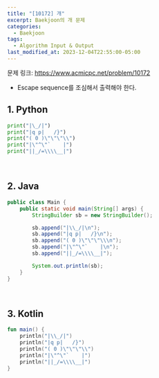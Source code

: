```yaml
---
title: "[10172] 개"
excerpt: Baekjoon의 개 문제
categories:
  - Baekjoon
tags:
  - Algorithm Input & Output
last_modified_at: 2023-12-04T22:55:00-05:00
---
```


문제 링크: https://www.acmicpc.net/problem/10172

- Escape sequence를 조심해서 출력해야 한다.

## 1. Python

```python
print("|\_/|")
print("|q p|   /}")
print("( 0 )\"\"\"\\")
print("|\"^\"`    |")
print("||_/=\\\\__|")
```

<br>

## 2. Java

```java
public class Main {
    public static void main(String[] args) {
        StringBuilder sb = new StringBuilder();

        sb.append("|\\_/|\n");
        sb.append("|q p|   /}\n");
        sb.append("( 0 )\"\"\"\\\n");
        sb.append("|\"^\"`    |\n");
        sb.append("||_/=\\\\__|");

        System.out.println(sb);
    }
}
```

<br>

## 3. Kotlin

```kotlin
fun main() {
    println("|\\_/|")
    println("|q p|   /}")
    println("( 0 )\"\"\"\\")
    println("|\"^\"`    |")
    println("||_/=\\\\__|")
}
```
